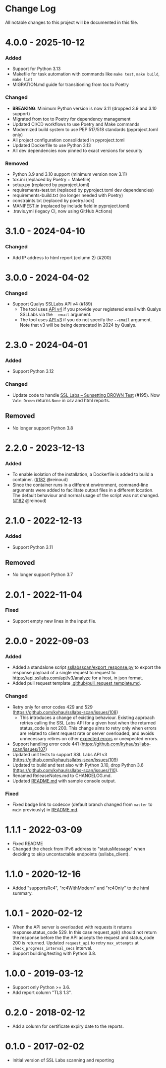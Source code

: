 # Change Log
All notable changes to this project will be documented in this file.

4.0.0 - 2025-10-12
==================

### Added
- Support for Python 3.13
- Makefile for task automation with commands like `make test`, `make build`, `make lint`
- MIGRATION.md guide for transitioning from tox to Poetry

### Changed
- **BREAKING**: Minimum Python version is now 3.11 (dropped 3.9 and 3.10 support)
- Migrated from tox to Poetry for dependency management
- Updated CI/CD workflows to use Poetry and Make commands
- Modernized build system to use PEP 517/518 standards (pyproject.toml only)
- All project configuration consolidated in pyproject.toml
- Updated Dockerfile to use Python 3.13
- All dev dependencies now pinned to exact versions for security

### Removed
- Python 3.9 and 3.10 support (minimum version now 3.11)
- tox.ini (replaced by Poetry + Makefile)
- setup.py (replaced by pyproject.toml)
- requirements-test.txt (replaced by pyproject.toml dev dependencies)
- requirements-build.txt (no longer needed with Poetry)
- constraints.txt (replaced by poetry.lock)
- MANIFEST.in (replaced by include field in pyproject.toml)
- .travis.yml (legacy CI, now using GitHub Actions)

3.1.0 - 2024-04-10
==================

### Changed
- Add IP address to html report (column 2) (#200)


3.0.0 - 2024-04-02
==================

### Changed
- Support Qualys SSLLabs API v4 (#189)
   - The tool uses [API v4](https://github.com/ssllabs/ssllabs-scan/blob/master/ssllabs-api-docs-v4.md) if you provide your registered email with Qualys SSLLabs via the `--email` argument.
   - The tool uses [API v3](https://github.com/ssllabs/ssllabs-scan/blob/master/ssllabs-api-docs-v3.md) if you do not specify the `--email` argument. Note that v3 will be being deprecated in 2024 by Qualys.


2.3.0 - 2024-04-01
==================

### Added
- Support Python 3.12

### Changed
- Update code to handle [SSL Labs – Sunsetting DROWN Test](https://notifications.qualys.com/product/2024/03/28/ssl-labs-sunsetting-drown-test) (#195). Now `Vuln Drown` returns `None` in csv and html reports.

## Removed
- No longer support Python 3.8


2.2.0 - 2023-12-13
==================

### Added
- To enable isolation of the installation, a Dockerfile is added to build a container. ([#182](https://github.com/kyhau/ssllabs-scan/pull/182) @reinoud)
- Since the container runs in a different environment, command-line arguments were added to facilitate output files in a different location. The default behaviour and normal usage of the script was not changed. ([#182](https://github.com/kyhau/ssllabs-scan/pull/182) @reinoud)

2.1.0 - 2022-12-13
==================

### Added
- Support Python 3.11

## Removed
- No longer support Python 3.7


2.0.1 - 2022-11-04
==================

### Fixed
- Support empty new lines in the input file.


2.0.0 - 2022-09-03
==================

### Added
- Added a standalone script [ssllabsscan/export_response.py](./ssllabsscan/export_response.py) to export the response payload of a single request to request to https://api.ssllabs.com/api/v3/analyze for a host, in json format.
- Added pull request template [.github/pull_request_template.md](.github/pull_request_template.md).

### Changed
- Retry only for error codes 429 and 529 (https://github.com/kyhau/ssllabs-scan/issues/108)
    - This introduces a change of existing behaviour. Existing approach retries calling the SSL Labs API for a given host when the returned status_code is not 200. This change aims to retry only when errors are related to client request rate or server overloaded, and avoids unnecessary retires on other [expected errors](https://github.com/ssllabs/ssllabs-scan/blob/master/ssllabs-api-docs-v3.md) or unexpected errors.
- Support handling error code 441 (https://github.com/kyhau/ssllabs-scan/issues/107)
- Updated unit tests to support SSL Labs API v3 (https://github.com/kyhau/ssllabs-scan/issues/109)
- Updated to build and test also with Python 3.10, drop Python 3.6 (https://github.com/kyhau/ssllabs-scan/issues/110).
- Renamed ReleaseNotes.md to CHANGELOG.md.
- Updated [README.md](./README.md) with sample console output.

### Fixed
- Fixed badge link to codecov (default branch changed from `master` to `main` previously) in [README.md](./README.md).

1.1.1 - 2022-03-09
==================
- Fixed README
- Changed the check from IPv6 address to "statusMessage" when deciding to skip uncontactable endpoints (ssllabs_client).

1.1.0 - 2020-12-16
==================
- Added "supportsRc4", "rc4WithModern" and "rc4Only" to the html summary.

1.0.1 - 2020-02-12
==================
- When the API server is overloaded with requests it returns response.status_code 529. In this case request_api()
  should not return the response before the the API accepts the request and status_code 200 is returned.
  Updated `request_api` to retry `max_attempts` at `check_progress_interval_secs` interval.
- Support building/testing with Python 3.8.

1.0.0 - 2019-03-12
==================
- Support only Python >= 3.6.
- Add report column "TLS 1.3".

0.2.0 - 2018-02-12
==================
- Add a column for certificate expiry date to the reports.


0.1.0 - 2017-02-02
==================
- Initial version of SSL Labs scanning and reporting
